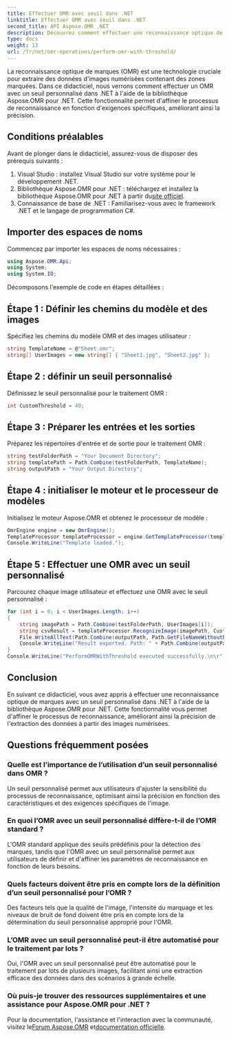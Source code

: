 ```yaml
---
title: Effectuer OMR avec seuil dans .NET
linktitle: Effectuer OMR avec seuil dans .NET
second_title: API Aspose.OMR .NET
description: Découvrez comment effectuer une reconnaissance optique de marques avec un seuil personnalisé dans .NET à l'aide d'Aspose.OMR pour .NET. Améliorez la précision des données à partir des images numérisées !
type: docs
weight: 13
url: /fr/net/omr-operations/perform-omr-with-threshold/
---
```

La reconnaissance optique de marques (OMR) est une technologie cruciale pour extraire des données d'images numérisées contenant des zones marquées. Dans ce didacticiel, nous verrons comment effectuer un OMR avec un seuil personnalisé dans .NET à l'aide de la bibliothèque Aspose.OMR pour .NET. Cette fonctionnalité permet d'affiner le processus de reconnaissance en fonction d'exigences spécifiques, améliorant ainsi la précision.
## Conditions préalables
Avant de plonger dans le didacticiel, assurez-vous de disposer des prérequis suivants :
1. Visual Studio : installez Visual Studio sur votre système pour le développement .NET.
2.  Bibliothèque Aspose.OMR pour .NET : téléchargez et installez la bibliothèque Aspose.OMR pour .NET à partir du[site officiel](https://releases.aspose.com/omr/net/).
3. Connaissance de base de .NET : Familiarisez-vous avec le framework .NET et le langage de programmation C#.
## Importer des espaces de noms
Commencez par importer les espaces de noms nécessaires :
```csharp
using Aspose.OMR.Api;
using System;
using System.IO;
```
Décomposons l'exemple de code en étapes détaillées :
## Étape 1 : Définir les chemins du modèle et des images
Spécifiez les chemins du modèle OMR et des images utilisateur :
```csharp
string TemplateName = @"Sheet.omr";
string[] UserImages = new string[] { "Sheet1.jpg", "Sheet2.jpg" };
```
## Étape 2 : définir un seuil personnalisé
Définissez le seuil personnalisé pour le traitement OMR :
```csharp
int CustomThreshold = 40;
```
## Étape 3 : Préparer les entrées et les sorties
Préparez les répertoires d'entrée et de sortie pour le traitement OMR :
```csharp
string testFolderPath = "Your Document Directory";
string templatePath = Path.Combine(testFolderPath, TemplateName);
string outputPath = "Your Output Directory";
```
## Étape 4 : initialiser le moteur et le processeur de modèles
Initialisez le moteur Aspose.OMR et obtenez le processeur de modèle :
```csharp
OmrEngine engine = new OmrEngine();
TemplateProcessor templateProcessor = engine.GetTemplateProcessor(templatePath);
Console.WriteLine("Template loaded.");
```
## Étape 5 : Effectuer une OMR avec un seuil personnalisé
Parcourez chaque image utilisateur et effectuez une OMR avec le seuil personnalisé :
```csharp
for (int i = 0; i < UserImages.Length; i++)
{
    string imagePath = Path.Combine(testFolderPath, UserImages[i]);
    string csvResult = templateProcessor.RecognizeImage(imagePath, CustomThreshold).GetCsv();
    File.WriteAllText(Path.Combine(outputPath, Path.GetFileNameWithoutExtension(UserImages[i]) + "_Threshold.csv"), csvResult);
    Console.WriteLine("Result exported. Path: " + Path.Combine(outputPath, Path.GetFileNameWithoutExtension(UserImages[i]) + "_Threshold.csv"));
}
Console.WriteLine("PerformOMRWithThreshold executed successfully.\n\r");
```
## Conclusion
En suivant ce didacticiel, vous avez appris à effectuer une reconnaissance optique de marques avec un seuil personnalisé dans .NET à l'aide de la bibliothèque Aspose.OMR pour .NET. Cette fonctionnalité vous permet d'affiner le processus de reconnaissance, améliorant ainsi la précision de l'extraction des données à partir des images numérisées.
## Questions fréquemment posées
### Quelle est l’importance de l’utilisation d’un seuil personnalisé dans OMR ?
Un seuil personnalisé permet aux utilisateurs d'ajuster la sensibilité du processus de reconnaissance, optimisant ainsi la précision en fonction des caractéristiques et des exigences spécifiques de l'image.
### En quoi l’OMR avec un seuil personnalisé diffère-t-il de l’OMR standard ?
L'OMR standard applique des seuils prédéfinis pour la détection des marques, tandis que l'OMR avec un seuil personnalisé permet aux utilisateurs de définir et d'affiner les paramètres de reconnaissance en fonction de leurs besoins.
### Quels facteurs doivent être pris en compte lors de la définition d’un seuil personnalisé pour l’OMR ?
Des facteurs tels que la qualité de l'image, l'intensité du marquage et les niveaux de bruit de fond doivent être pris en compte lors de la détermination du seuil personnalisé approprié pour l'OMR.
### L’OMR avec un seuil personnalisé peut-il être automatisé pour le traitement par lots ?
Oui, l'OMR avec un seuil personnalisé peut être automatisé pour le traitement par lots de plusieurs images, facilitant ainsi une extraction efficace des données dans des scénarios à grande échelle.
### Où puis-je trouver des ressources supplémentaires et une assistance pour Aspose.OMR pour .NET ?
 Pour la documentation, l'assistance et l'interaction avec la communauté, visitez le[Forum Aspose.OMR](https://forum.aspose.com/c/omr/38) et[documentation officielle](https://reference.aspose.com/omr/net/).
